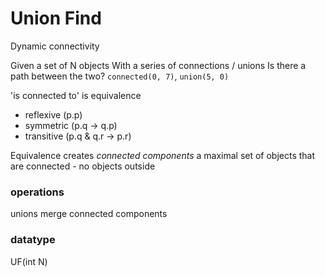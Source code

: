 Union Find
==========

Dynamic connectivity

Given a set of N objects
With a series of connections / unions
Is there a path between the two?
`connected(0, 7)`, `union(5, 0)`

'is connected to' is equivalence
- reflexive (p.p)
- symmetric (p.q -> q.p)
- transitive (p.q & q.r -> p.r)

Equivalence creates _connected components_
a maximal set of objects that are connected - no objects outside

### operations
unions merge connected components

### datatype
UF(int N)


